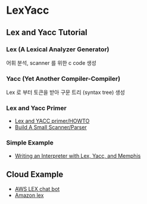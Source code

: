 # LexYacc

## Lex and Yacc Tutorial 
### Lex (A Lexical Analyzer Generator) 
 
   어휘 분석, scanner 를 위한 c code 생성

### Yacc (Yet Another Compiler-Compiler) 
  Lex 로 부터 토큰을 받아 구문 트리 (syntax tree) 생성

### Lex and Yacc Primer 
  - [Lex and YACC primer/HOWTO](https://ds9a.nl/lex-yacc/cvs/lexyacc.pdf)
  - [Build A Small Scanner/Parser](http://www.cs.uccs.edu/~qyi/UTSA-classes/cs5363/slides/project.pdf)

### Simple Example 
  - [Writing an Interpreter with Lex, Yacc, and Memphis](http://memphis.compilertools.net/interpreter.html)

## Cloud Example
  - [AWS LEX chat bot](https://hackernoon.com/building-a-serverless-chatbot-with-aws-lex-lambda-and-amazon-aurora-part-1-5406e8db6123)
  - [Amazon lex](https://aws.amazon.com/ko/blogs/machine-learning/building-a-conversational-business-intelligence-bot-with-amazon-lex/)
